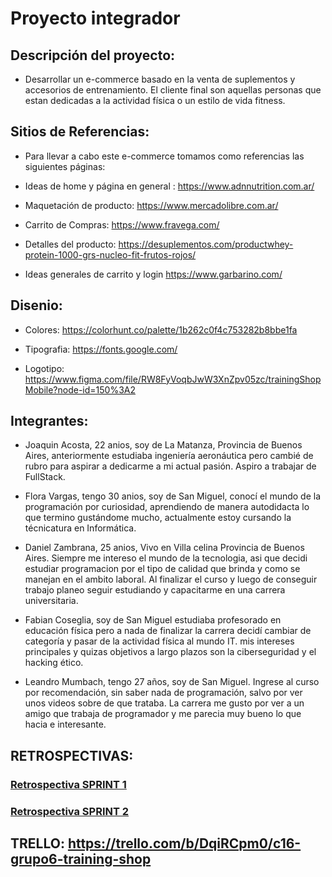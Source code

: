 # Proyecto integrador
## Descripción del proyecto:
- Desarrollar un e-commerce basado en la venta de suplementos y accesorios de entrenamiento.
El cliente final son aquellas personas que estan dedicadas a la actividad física o un estilo de vida fitness.


## Sitios de Referencias:

- Para llevar a cabo este e-commerce tomamos como referencias las siguientes páginas:  

- Ideas de home y página en general : https://www.adnnutrition.com.ar/ 

- Maquetación de producto: https://www.mercadolibre.com.ar/ 

- Carrito de Compras:  https://www.fravega.com/ 

- Detalles del producto: https://desuplementos.com/productwhey-protein-1000-grs-nucleo-fit-frutos-rojos/ 

- Ideas generales de carrito y login https://www.garbarino.com/

## Disenio:

- Colores: https://colorhunt.co/palette/1b262c0f4c753282b8bbe1fa 

- Tipografia: https://fonts.google.com/ 

- Logotipo: https://www.figma.com/file/RW8FyVoqbJwW3XnZpv05zc/trainingShopMobile?node-id=150%3A2


## Integrantes:
- Joaquin Acosta, 22 anios, soy de La Matanza, Provincia de Buenos Aires, anteriormente estudiaba ingeniería aeronáutica pero cambié de rubro para aspirar a dedicarme a mi actual pasión. Aspiro a trabajar de FullStack.

- Flora Vargas, tengo 30 anios, soy de San Miguel, conocí el mundo de la programación por curiosidad, aprendiendo de manera autodidacta lo que termino gustándome mucho, actualmente estoy cursando la técnicatura en Informática.

- Daniel Zambrana, 25 anios, Vivo en Villa celina Provincia de Buenos Aires. Siempre me intereso el mundo de la tecnologia, asi que decidi estudiar programacion por el tipo de calidad que brinda y como se manejan en el ambito laboral. Al finalizar el curso y luego de conseguir trabajo planeo seguir estudiando y capacitarme en una carrera universitaria.

- Fabian Coseglia, soy de San Miguel estudiaba profesorado en educación física pero a nada de finalizar la carrera decidí cambiar de categoría y pasar de la actividad física al mundo IT.
mis intereses principales y quizas objetivos a largo plazos son la ciberseguridad y el hacking ético. 

- Leandro Mumbach, tengo 27 años, soy de San Miguel. Ingrese al curso por recomendación, sin saber nada de programación, salvo por ver unos videos sobre de que trataba. La carrera me gusto por ver a un amigo que trabaja de programador y me parecia muy bueno lo que hacia e interesante.


## RETROSPECTIVAS:
### [Retrospectiva SPRINT 1](https://github.com/JoaquinAcosta/grupo_6_trainingShop/tree/retrospectivas/RETRO%201)
### [Retrospectiva SPRINT 2](https://github.com/JoaquinAcosta/grupo_6_trainingShop/tree/retrospectivas/RETRO%202)

## TRELLO: https://trello.com/b/DqiRCpm0/c16-grupo6-training-shop
